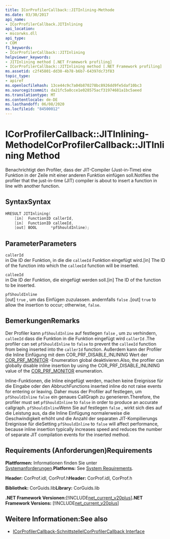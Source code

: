 ```yaml
---
title: ICorProfilerCallback::JITInlining-Methode
ms.date: 03/30/2017
api_name:
- ICorProfilerCallback.JITInlining
api_location:
- mscorwks.dll
api_type:
- COM
f1_keywords:
- ICorProfilerCallback::JITInlining
helpviewer_keywords:
- JITInlining method [.NET Framework profiling]
- ICorProfilerCallback::JITInlining method [.NET Framework profiling]
ms.assetid: c2f45801-dd38-4b78-b6b7-64397dc73f83
topic_type:
- apiref
ms.openlocfilehash: 13ce44c9c7a04b870278bc8926dd9fe5daf10bc3
ms.sourcegitcommit: da21fc5a8cce1e028575acf31974681a1bc5aeed
ms.translationtype: MT
ms.contentlocale: de-DE
ms.lasthandoff: 06/08/2020
ms.locfileid: "84500012"
---
```

# <a name="icorprofilercallbackjitinlining-method"></a><span data-ttu-id="c6118-102">ICorProfilerCallback::JITInlining-Methode</span><span class="sxs-lookup"><span data-stu-id="c6118-102">ICorProfilerCallback::JITInlining Method</span></span>
<span data-ttu-id="c6118-103">Benachrichtigt den Profiler, dass der JIT-Compiler (Just-in-Time) eine Funktion in der Zeile mit einer anderen Funktion einfügen soll.</span><span class="sxs-lookup"><span data-stu-id="c6118-103">Notifies the profiler that the just-in-time (JIT) compiler is about to insert a function in line with another function.</span></span>  
  
## <a name="syntax"></a><span data-ttu-id="c6118-104">Syntax</span><span class="sxs-lookup"><span data-stu-id="c6118-104">Syntax</span></span>  
  
```cpp  
HRESULT JITInlining(  
    [in]  FunctionID callerId,  
    [in]  FunctionID calleeId,  
    [out] BOOL      *pfShouldInline);  
```  
  
## <a name="parameters"></a><span data-ttu-id="c6118-105">Parameter</span><span class="sxs-lookup"><span data-stu-id="c6118-105">Parameters</span></span>  
 `callerId`  
 <span data-ttu-id="c6118-106">in Die ID der Funktion, in die die `calleeId` Funktion eingefügt wird.</span><span class="sxs-lookup"><span data-stu-id="c6118-106">[in] The ID of the function into which the `calleeId` function will be inserted.</span></span>  
  
 `calleeId`  
 <span data-ttu-id="c6118-107">in Die ID der Funktion, die eingefügt werden soll.</span><span class="sxs-lookup"><span data-stu-id="c6118-107">[in] The ID of the function to be inserted.</span></span>  
  
 `pfShouldInline`  
 <span data-ttu-id="c6118-108">[out] `true` , um das Einfügen zuzulassen. andernfalls `false` .</span><span class="sxs-lookup"><span data-stu-id="c6118-108">[out] `true` to allow the insertion to occur; otherwise, `false`.</span></span>  
  
## <a name="remarks"></a><span data-ttu-id="c6118-109">Bemerkungen</span><span class="sxs-lookup"><span data-stu-id="c6118-109">Remarks</span></span>  
 <span data-ttu-id="c6118-110">Der Profiler kann `pfShouldInline` auf festlegen `false` , um zu verhindern, `calleeId` dass die Funktion in die Funktion eingefügt wird `callerId` .</span><span class="sxs-lookup"><span data-stu-id="c6118-110">The profiler can set `pfShouldInline` to `false` to prevent the `calleeId` function from being inserted into the `callerId` function.</span></span> <span data-ttu-id="c6118-111">Außerdem kann der Profiler die Inline Einfügung mit dem COR_PRF_DISABLE_INLINING Wert der [COR_PRF_MONITOR](cor-prf-monitor-enumeration.md) -Enumeration global deaktivieren.</span><span class="sxs-lookup"><span data-stu-id="c6118-111">Also, the profiler can globally disable inline insertion by using the COR_PRF_DISABLE_INLINING value of the [COR_PRF_MONITOR](cor-prf-monitor-enumeration.md) enumeration.</span></span>  
  
 <span data-ttu-id="c6118-112">Inline-Funktionen, die Inline eingefügt werden, machen keine Ereignisse für die Eingabe oder den Abbruch</span><span class="sxs-lookup"><span data-stu-id="c6118-112">Functions inserted inline do not raise events for entering or leaving.</span></span> <span data-ttu-id="c6118-113">Daher muss der Profiler auf festlegen, um `pfShouldInline` `false` ein genaues CallGraph zu generieren.</span><span class="sxs-lookup"><span data-stu-id="c6118-113">Therefore, the profiler must set `pfShouldInline` to `false` in order to produce an accurate callgraph.</span></span> <span data-ttu-id="c6118-114">`pfShouldInline`Wenn Sie auf festlegen `false` , wirkt sich dies auf die Leistung aus, da die Inline Einfügung normalerweise die Geschwindigkeit erhöht und die Anzahl der separaten JIT-Kompilierungs Ereignisse für die</span><span class="sxs-lookup"><span data-stu-id="c6118-114">Setting `pfShouldInline` to `false` will affect performance, because inline insertion typically increases speed and reduces the number of separate JIT compilation events for the inserted method.</span></span>  
  
## <a name="requirements"></a><span data-ttu-id="c6118-115">Requirements (Anforderungen)</span><span class="sxs-lookup"><span data-stu-id="c6118-115">Requirements</span></span>  
 <span data-ttu-id="c6118-116">**Plattformen:** Informationen finden Sie unter [Systemanforderungen](../../get-started/system-requirements.md).</span><span class="sxs-lookup"><span data-stu-id="c6118-116">**Platforms:** See [System Requirements](../../get-started/system-requirements.md).</span></span>  
  
 <span data-ttu-id="c6118-117">**Header:** CorProf.idl, CorProf.h</span><span class="sxs-lookup"><span data-stu-id="c6118-117">**Header:** CorProf.idl, CorProf.h</span></span>  
  
 <span data-ttu-id="c6118-118">**Bibliothek:** CorGuids.lib</span><span class="sxs-lookup"><span data-stu-id="c6118-118">**Library:** CorGuids.lib</span></span>  
  
 <span data-ttu-id="c6118-119">**.NET Framework Versionen:**[!INCLUDE[net_current_v20plus](../../../../includes/net-current-v20plus-md.md)]</span><span class="sxs-lookup"><span data-stu-id="c6118-119">**.NET Framework Versions:** [!INCLUDE[net_current_v20plus](../../../../includes/net-current-v20plus-md.md)]</span></span>  
  
## <a name="see-also"></a><span data-ttu-id="c6118-120">Weitere Informationen:</span><span class="sxs-lookup"><span data-stu-id="c6118-120">See also</span></span>

- [<span data-ttu-id="c6118-121">ICorProfilerCallback-Schnittstelle</span><span class="sxs-lookup"><span data-stu-id="c6118-121">ICorProfilerCallback Interface</span></span>](icorprofilercallback-interface.md)
